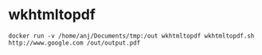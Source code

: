 wkhtmltopdf
===========

    docker run -v /home/anj/Documents/tmp:/out wkhtmltopdf wkhtmltopdf.sh http://www.google.com /out/output.pdf

